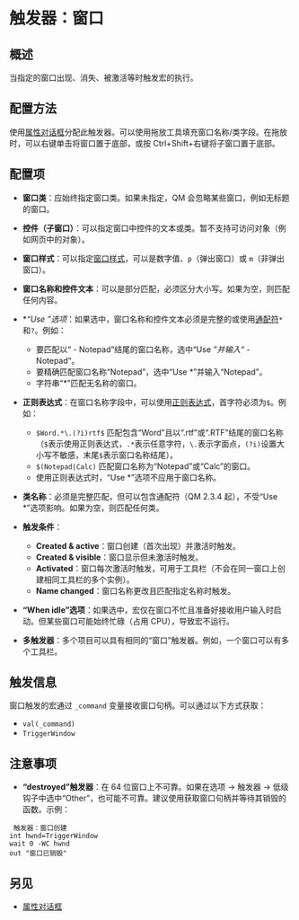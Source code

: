 # 触发器：窗口

## 概述

当指定的窗口出现、消失、被激活等时触发宏的执行。

## 配置方法

使用[属性对话框](IDH_PROPERTIES.md)分配此触发器。可以使用拖放工具填充窗口名称/类字段。在拖放时，可以右键单击将窗口置于底部，或按 Ctrl+Shift+右键将子窗口置于底部。

## 配置项

- **窗口类**：应始终指定窗口类。如果未指定，QM 会忽略某些窗口，例如无标题的窗口。

- **控件（子窗口）**：可以指定窗口中控件的文本或类。暂不支持可访问对象（例如网页中的对象）。

- **窗口样式**：可以指定[窗口样式](IDP_WINDOWSTYLES.md)，可以是数字值、`p`（弹出窗口）或 `m`（非弹出窗口）。

- **窗口名称和控件文本**：可以是部分匹配，必须区分大小写。如果为空，则匹配任何内容。

- **“Use *”选项**：如果选中，窗口名称和控件文本必须是完整的或使用[通配符](IDP_MATCHW.md)`*`和`?`。例如：
  - 要匹配以“ - Notepad”结尾的窗口名称，选中“Use *”并输入“* - Notepad”。
  - 要精确匹配窗口名称“Notepad”，选中“Use *”并输入“Notepad”。
  - 字符串“*”匹配无名称的窗口。

- **正则表达式**：在窗口名称字段中，可以使用[正则表达式](IDP_PCRE.md)，首字符必须为`$`。例如：
  - `$Word.*\.(?i)rtf$` 匹配包含“Word”且以“.rtf”或“.RTF”结尾的窗口名称（`$`表示使用正则表达式，`.*`表示任意字符，`\.`表示字面点，`(?i)`设置大小写不敏感，末尾`$`表示窗口名称结尾）。
  - `$(Notepad|Calc)` 匹配窗口名称为“Notepad”或“Calc”的窗口。
  - 使用正则表达式时，“Use *”选项不应用于窗口名称。

- **类名称**：必须是完整匹配，但可以包含通配符（QM 2.3.4 起），不受“Use *”选项影响。如果为空，则匹配任何类。

- **触发条件**：
  - **Created & active**：窗口创建（首次出现）并激活时触发。
  - **Created & visible**：窗口显示但未激活时触发。
  - **Activated**：窗口每次激活时触发，可用于工具栏（不会在同一窗口上创建相同工具栏的多个实例）。
  - **Name changed**：窗口名称更改且匹配指定名称时触发。

- **“When idle”选项**：如果选中，宏仅在窗口不忙且准备好接收用户输入时启动。但某些窗口可能始终忙碌（占用 CPU），导致宏不运行。

- **多触发器**：多个项目可以具有相同的“窗口”触发器。例如，一个窗口可以有多个工具栏。

## 触发信息

窗口触发的宏通过 `_command` 变量接收窗口句柄。可以通过以下方式获取：
- `val(_command)`
- `TriggerWindow`

## 注意事项

- **“destroyed”触发器**：在 64 位窗口上不可靠。如果在选项 -> 触发器 -> 低级钩子中选中“Other”，也可能不可靠。建议使用获取窗口句柄并等待其销毁的函数。示例：

```qm
 触发器：窗口创建
int hwnd=TriggerWindow
wait 0 -WC hwnd
out "窗口已销毁"
```

## 另见

- [属性对话框](IDH_PROPERTIES.md)
